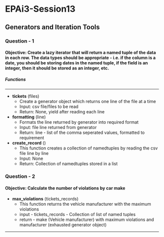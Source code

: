 # EPAi3-Session13

## Generators and Iteration Tools

### Question - 1

#### Objective: Create a lazy iterator that will return a named tuple of the data in each row. The data types should be appropriate - i.e. if the column is a date, you should be storing dates in the named tuple, if the field is an integer, then it should be stored as an integer, etc.

##### Functions
----------------
* __tickets__ (files)
    - Create a generator object which returns one line of the file at a time
    - Input: csv file/files to be read
    - Return: None, yield after reading each line
* __formatting__ (line)
    - Formats the line returned by generator into required format
    - Input: file line returned from generator
    - Return: line - list of the comma seperated values, formatted to requirement
* __create_record__ ()
    - This function creates a collection of namedtuples by reading the csv file line by line
    - Input: None
    - Return: Collection of namedtuples stored in a list

### Question - 2

#### Objective: Calculate the number of violations by car make

* __max_violations__ (tickets_records)
    - This function returns the vehicle manufacturer with the maximum violations
    - input - tickets_records - Collection of list of named tuples
    - return - make (Vehicle manufacturer) with maximum violations and manufacturer (exhausted generator object)

__________________________________________________________________________________________________________________